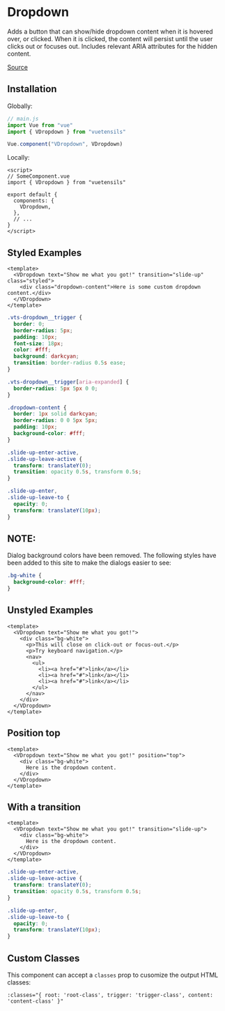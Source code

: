 # Dropdown

Adds a button that can show/hide dropdown content when it is hovered over, or clicked. When it is clicked, the content will persist until the user clicks out or focuses out. Includes relevant ARIA attributes for the hidden content.

[Source](https://github.com/Stegosource/vuetensils/blob/master/src/components/VDropdown/VDropdown.vue)

## Installation

Globally:

```js
// main.js
import Vue from "vue"
import { VDropdown } from "vuetensils"

Vue.component("VDropdown", VDropdown)
```

Locally:

```vue
<script>
// SomeComponent.vue
import { VDropdown } from "vuetensils"

export default {
  components: {
    VDropdown,
  },
  // ...
}
</script>
```

## Styled Examples

```vue live
<template>
  <VDropdown text="Show me what you got!" transition="slide-up" class="styled">
    <div class="dropdown-content">Here is some custom dropdown content.</div>
  </VDropdown>
</template>
```

```css
.vts-dropdown__trigger {
  border: 0;
  border-radius: 5px;
  padding: 10px;
  font-size: 18px;
  color: #fff;
  background: darkcyan;
  transition: border-radius 0.5s ease;
}

.vts-dropdown__trigger[aria-expanded] {
  border-radius: 5px 5px 0 0;
}

.dropdown-content {
  border: 1px solid darkcyan;
  border-radius: 0 0 5px 5px;
  padding: 10px;
  background-color: #fff;
}

.slide-up-enter-active,
.slide-up-leave-active {
  transform: translateY(0);
  transition: opacity 0.5s, transform 0.5s;
}

.slide-up-enter,
.slide-up-leave-to {
  opacity: 0;
  transform: translateY(10px);
}
```

## NOTE:

Dialog background colors have been removed. The following styles have been added to this site to make the dialogs easier to see:

```css
.bg-white {
  background-color: #fff;
}
```

## Unstyled Examples

```vue live
<template>
  <VDropdown text="Show me what you got!">
    <div class="bg-white">
      <p>This will close on click-out or focus-out.</p>
      <p>Try keyboard navigation.</p>
      <nav>
        <ul>
          <li><a href="#">link</a></li>
          <li><a href="#">link</a></li>
          <li><a href="#">link</a></li>
        </ul>
      </nav>
    </div>
  </VDropdown>
</template>
```

## Position top

```vue live
<template>
  <VDropdown text="Show me what you got!" position="top">
    <div class="bg-white">
      Here is the dropdown content.
    </div>
  </VDropdown>
</template>
```

## With a transition

```vue live
<template>
  <VDropdown text="Show me what you got!" transition="slide-up">
    <div class="bg-white">
      Here is the dropdown content.
    </div>
  </VDropdown>
</template>
```

```css
.slide-up-enter-active,
.slide-up-leave-active {
  transform: translateY(0);
  transition: opacity 0.5s, transform 0.5s;
}

.slide-up-enter,
.slide-up-leave-to {
  opacity: 0;
  transform: translateY(10px);
}
```

## Custom Classes

This component can accept a `classes` prop to cusomize the output HTML classes:

```
:classes="{ root: 'root-class', trigger: 'trigger-class', content: 'content-class' }"
```
